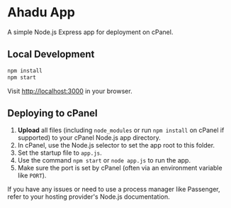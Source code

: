 # Ahadu App

A simple Node.js Express app for deployment on cPanel.

## Local Development

```bash
npm install
npm start
```

Visit [http://localhost:3000](http://localhost:3000) in your browser.

## Deploying to cPanel

1. **Upload** all files (including `node_modules` or run `npm install` on cPanel if supported) to your cPanel Node.js app directory.
2. In cPanel, use the Node.js selector to set the app root to this folder.
3. Set the startup file to `app.js`.
4. Use the command `npm start` or `node app.js` to run the app.
5. Make sure the port is set by cPanel (often via an environment variable like `PORT`).

If you have any issues or need to use a process manager like Passenger, refer to your hosting provider's Node.js documentation.
